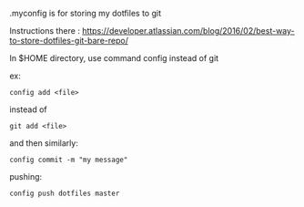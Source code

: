 .myconfig is for storing my dotfiles to git

Instructions there : https://developer.atlassian.com/blog/2016/02/best-way-to-store-dotfiles-git-bare-repo/

In $HOME directory, use command config instead of git

ex:  

```config add <file>```

instead of  

```git add <file>```

and then similarly:

```config commit -m "my message"```

pushing:

```config push dotfiles master```
